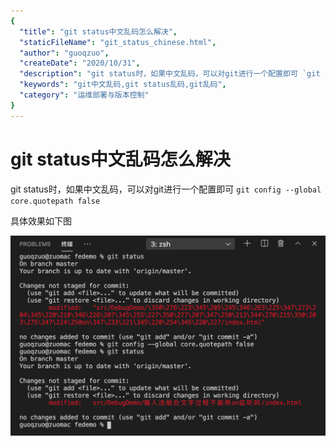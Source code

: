 ```yaml
---
{
  "title": "git status中文乱码怎么解决",
  "staticFileName": "git_status_chinese.html",
  "author": "guoqzuo",
  "createDate": "2020/10/31",
  "description": "git status时，如果中文乱码，可以对git进行一个配置即可 `git config --global core.quotepath false` 具体效果如下图",
  "keywords": "git中文乱码,git status乱码,git乱码",
  "category": "运维部署与版本控制"
}
---
```

# git status中文乱码怎么解决
git status时，如果中文乱码，可以对git进行一个配置即可 `git config --global core.quotepath false`

具体效果如下图

![git_chinese_show.png](../../../images/blog/git/git_chinese_show.png)